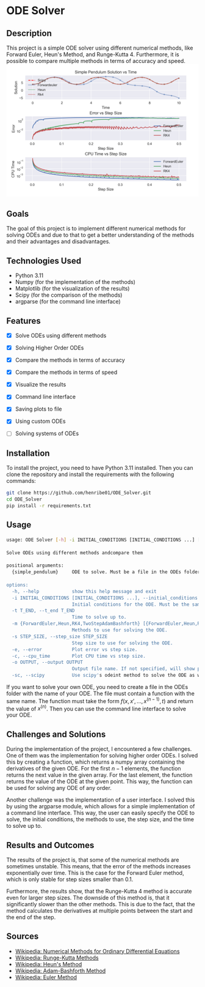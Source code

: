 # ODE Solver

## Description

This project is a simple ODE solver using different numerical methods, like
Forward Euler, Heun's Method, and Runge-Kutta 4. Furthermore, it is possible to
compare multiple methods in terms of accuracy and speed.
[![Example Plot](https://github.com/henribe01/ODE_Solver/blob/Restructure/img/plot.png?raw=true)](https://github.com/henribe01/ODE_Solver/blob/Restructure/img/plot.png?raw=true)

## Goals

The goal of this project is to implement different numerical methods for solving
ODEs and due to that to get a better understanding of the methods and their
advantages and disadvantages.

## Technologies Used

- Python 3.11
- Numpy (for the implementation of the methods)
- Matplotlib (for the visualization of the results)
- Scipy (for the comparison of the methods)
- argparse (for the command line interface)

## Features

- [x] Solve ODEs using different methods
- [x] Solving Higher Order ODEs
- [x] Compare the methods in terms of accuracy
- [x] Compare the methods in terms of speed
- [x] Visualize the results
- [x] Command line interface
- [x] Saving plots to file
- [x] Using custom ODEs
- [ ] Solving systems of ODEs


## Installation

To install the project, you need to have Python 3.11 installed. Then you can
clone the repository and install the requirements with the following commands:

```bash 
git clone https://github.com/henribe01/ODE_Solver.git
cd ODE_Solver
pip install -r requirements.txt
```

## Usage

```bash
usage: ODE Solver [-h] -i INITIAL_CONDITIONS [INITIAL_CONDITIONS ...] [-t T_END] [-m {ForwardEuler,Heun,RK4,TwoStepAdamBashforth} [{ForwardEuler,Heun,RK4,TwoStepAdamBashforth} ...]] [-s STEP_SIZE] [-e] [-c] [-o OUTPUT] [-sc] {simple_pendulum}

Solve ODEs using different methods andcompare them

positional arguments:
  {simple_pendulum}     ODE to solve. Must be a file in the ODEs folder.The file must contain a function with the same name. The function must take the form f(x, x', ..., x^{(n-1)}, t) and return the value of x^{(n)}

options:
  -h, --help            show this help message and exit
  -i INITIAL_CONDITIONS [INITIAL_CONDITIONS ...], --initial_conditions INITIAL_CONDITIONS [INITIAL_CONDITIONS ...]
                        Initial conditions for the ODE. Must be the same length as the order of the ODE.
  -t T_END, --t_end T_END
                        Time to solve up to.
  -m {ForwardEuler,Heun,RK4,TwoStepAdamBashforth} [{ForwardEuler,Heun,RK4,TwoStepAdamBashforth} ...], --methods {ForwardEuler,Heun,RK4,TwoStepAdamBashforth} [{ForwardEuler,Heun,RK4,TwoStepAdamBashforth} ...]
                        Methods to use for solving the ODE.
  -s STEP_SIZE, --step_size STEP_SIZE
                        Step size to use for solving the ODE.
  -e, --error           Plot error vs step size.
  -c, --cpu_time        Plot CPU time vs step size.
  -o OUTPUT, --output OUTPUT
                        Output file name. If not specified, will show plot.
  -sc, --scipy          Use scipy's odeint method to solve the ODE as well.
```

If you want to solve your own ODE, you need to create a file in the ODEs folder
with the name of your ODE. The file must contain a function with the same name.
The function must take the form $f(x, x', ..., x^{(n-1)}, t)$ and return the
value
of $x^{(n)}$. Then you can use the command line interface to solve your ODE.

## Challenges and Solutions

During the implementation of the project, I encountered a few challenges. One
of them was the implementation for solving higher order ODEs. I solved this
by creating a function, which returns a numpy array containing the derivatives
of the given ODE. For the first $n-1$ elements, the function returns the
next value in the given array. For the last element, the function returns the
value of the ODE at the given point. This way, the function can be used for
solving any ODE of any order.

Another challenge was the implementation of a user interface. I solved this
by using the argparse module, which allows for a simple implementation of a
command line interface. This way, the user can easily specify the ODE to solve,
the initial conditions, the methods to use, the step size, and the time to
solve up to.

## Results and Outcomes

The results of the project is, that some of the numerical methods are sometimes
unstable. This means, that the error of the methods increases exponentially
over time. This is the case for the Forward Euler method, which is only stable
for step sizes smaller than $0.1$.

Furthermore, the results show, that the Runge-Kutta 4 method is accurate even
for larger step sizes. The downside of this method is, that it significantly
slower than the other methods. This is due to the fact, that the method
calculates the derivatives at multiple points between the start and the end
of the step.

## Sources

- [Wikipedia: Numerical Methods for Ordinary Differential Equations](https://en.wikipedia.org/wiki/Numerical_methods_for_ordinary_differential_equations)
- [Wikipedia: Runge-Kutta Methods](https://en.wikipedia.org/wiki/Runge%E2%80%93Kutta_methods)
- [Wikipedia: Heun's Method](https://en.wikipedia.org/wiki/Heun%27s_method)
- [Wikipedia: Adam-Bashforth Method](https://en.wikipedia.org/wiki/Linear_multistep_method#Adam%E2%80%93Bashforth_methods)
- [Wikipedia: Euler Method](https://en.wikipedia.org/wiki/Euler_method) 
